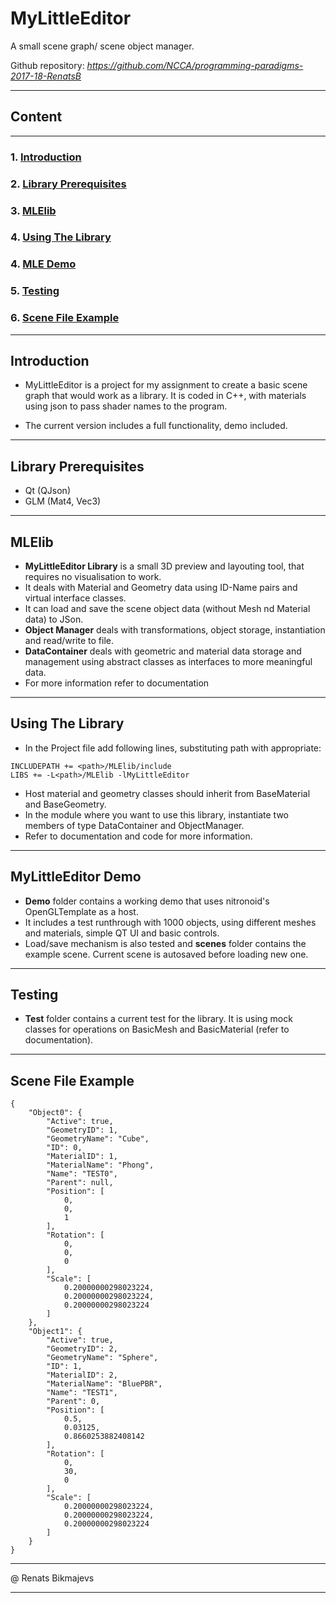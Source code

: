 # **MyLittleEditor**

A small scene graph/ scene object manager.

Github repository: *https://github.com/NCCA/programming-paradigms-2017-18-RenatsB*
___

## **Content**
___
### 1. **[Introduction](#introduction)**
### 2. **[Library Prerequisites](#library-prerequisites)**
### 3. **[MLElib](#mlelib)**
### 4. **[Using The Library](#using-the-library)**
### 4. **[MLE Demo](#mylittleeditor-demo)**
### 5. **[Testing](#testing)**
### 6. **[Scene File Example](#scene-file-example)**
___

## **Introduction**

- MyLittleEditor is a project for my assignment to create a basic scene graph that would work as a library. It is coded in C++, with materials using json to pass shader names to the program.

- The current version includes a full functionality, demo included.

___

## **Library Prerequisites**
- Qt (QJson)
- GLM (Mat4, Vec3)
___

## **MLElib**

- **MyLittleEditor Library** is a small 3D preview and layouting tool, that requires no visualisation to work.
- It deals with Material and Geometry data using ID-Name pairs and virtual interface classes.
- It can load and save the scene object data (without Mesh nd Material data) to JSon.
- **Object Manager** deals with transformations, object storage, instantiation and read/write to file.
- **DataContainer** deals with geometric and material data storage and management using abstract classes as interfaces to more meaningful data.
- For more information refer to documentation
___

## **Using The Library**

- In the Project file add following lines, substituting path with appropriate:
```
INCLUDEPATH += <path>/MLElib/include
LIBS += -L<path>/MLElib -lMyLittleEditor

```
- Host material and geometry classes should inherit from BaseMaterial and BaseGeometry.
- In the module where you want to use this library, instantiate two members of type DataContainer and ObjectManager.
- Refer to documentation and code for more information.
___

## **MyLittleEditor Demo**

- **Demo** folder contains a working demo that uses nitronoid's OpenGLTemplate as a host.
- It includes a test runthrough with 1000 objects, using different meshes and materials, simple QT UI and basic controls.
- Load/save mechanism is also tested and **scenes** folder contains the example scene. Current scene is autosaved before loading new one.
___

## **Testing**

- **Test** folder contains a current test for the library. It is using mock classes for operations on BasicMesh and BasicMaterial (refer to documentation).
___

## **Scene File Example**

```
{
    "Object0": {
        "Active": true,
        "GeometryID": 1,
        "GeometryName": "Cube",
        "ID": 0,
        "MaterialID": 1,
        "MaterialName": "Phong",
        "Name": "TEST0",
        "Parent": null,
        "Position": [
            0,
            0,
            1
        ],
        "Rotation": [
            0,
            0,
            0
        ],
        "Scale": [
            0.20000000298023224,
            0.20000000298023224,
            0.20000000298023224
        ]
    },
    "Object1": {
        "Active": true,
        "GeometryID": 2,
        "GeometryName": "Sphere",
        "ID": 1,
        "MaterialID": 2,
        "MaterialName": "BluePBR",
        "Name": "TEST1",
        "Parent": 0,
        "Position": [
            0.5,
            0.03125,
            0.8660253882408142
        ],
        "Rotation": [
            0,
            30,
            0
        ],
        "Scale": [
            0.20000000298023224,
            0.20000000298023224,
            0.20000000298023224
        ]
    }
}
```
___
@ Renats Bikmajevs
___